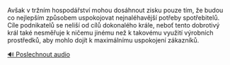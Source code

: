 
Avšak v tržním hospodářství mohou dosáhnout zisku pouze tím, že budou co nejlepším způsobem uspokojovat nejnaléhavější potřeby spotřebitelů. Cíle podnikatelů se neliší od cílů dokonalého krále, neboť tento dobrotivý král také nesměřuje k ničemu jinému než k takovému využití výrobních prostředků, aby mohlo dojít k maximálnímu uspokojení zákazníků.

[🔊 Poslechnout audio](/data/7-paragraphs/audio/chapter_139/para_014-Avak-v-trnm-hospodstv-mohou-doshnout-zisku.mp3)

